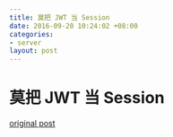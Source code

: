 ```yaml
---
title: 莫把 JWT 当 Session
date: 2016-09-20 10:24:02 +08:00
categories:
- server
layout: post
---
```


# 莫把 JWT 当 Session

[original post](http://cryto.net/~joepie91/blog/2016/06/13/stop-using-jwt-for-sessions/)

